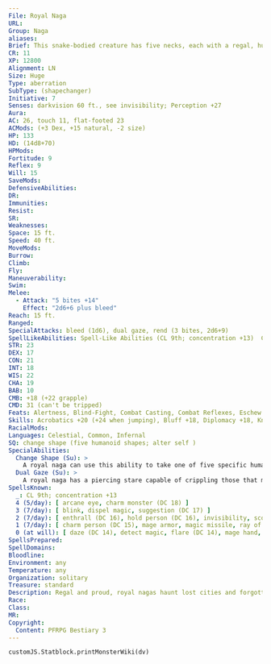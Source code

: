 ```yaml
---
File: Royal Naga
URL: 
Group: Naga
aliases: 
Brief: This snake-bodied creature has five necks, each with a regal, humanoid face in a cobralike hood.
CR: 11
XP: 12800
Alignment: LN
Size: Huge
Type: aberration
SubType: (shapechanger)
Initiative: 7
Senses: darkvision 60 ft., see invisibility; Perception +27
Aura: 
AC: 26, touch 11, flat-footed 23
ACMods: (+3 Dex, +15 natural, -2 size)
HP: 133
HD: (14d8+70)
HPMods: 
Fortitude: 9
Reflex: 9
Will: 15
SaveMods: 
DefensiveAbilities: 
DR: 
Immunities: 
Resist: 
SR: 
Weaknesses: 
Space: 15 ft.
Speed: 40 ft.
MoveMods: 
Burrow: 
Climb: 
Fly: 
Maneuverability: 
Swim: 
Melee: 
  - Attack: "5 bites +14"
    Effect: "2d6+6 plus bleed"
Reach: 15 ft.
Ranged: 
SpecialAttacks: bleed (1d6), dual gaze, rend (3 bites, 2d6+9)
SpellLikeAbilities: Spell-Like Abilities (CL 9th; concentration +13)  Constant-see invisibility
STR: 23
DEX: 17
CON: 21
INT: 18
WIS: 22
CHA: 19
BAB: 10
CMB: +18 (+22 grapple)
CMD: 31 (can't be tripped)
Feats: Alertness, Blind-Fight, Combat Casting, Combat Reflexes, Eschew MaterialsB, Improved Initiative, Lightning Reflexes, Stand Still
Skills: Acrobatics +20 (+24 when jumping), Bluff +18, Diplomacy +18, Knowledge (arcana) +18, Knowledge (history) +11, Knowledge (nobility) +11, Perception +27, Sense Motive +24, Stealth +12
RacialMods: 
Languages: Celestial, Common, Infernal
SQ: change shape (five humanoid shapes; alter self )
SpecialAbilities:
  Change Shape (Su): >
    A royal naga can use this ability to take one of five specific humanoid forms. Each of these forms has a unique appearance (such as a female dwarf with red hair, an elderly male human, and so on) and the naga can only use this ability to assume these five forms. The naga can still use its dual gaze in humanoid form.
  Dual Gaze (Su): >
    A royal naga has a piercing stare capable of crippling those that meet its gazes. The creature has two gaze attacks and can switch between them as a move action. One gaze causes those that succumb to it to become permanently blinded, while the other causes those that succumb to be permanently deafened. A DC 21 Fortitude save negates the effects of either gaze; otherwise, the effects are permanent until cured. Royal nagas generally prefer to keep their deafening gaze active, switching to the blindness gaze once combat begins and some of their foes have already been deafened, since those who are blinded can no longer be harmed by gaze attacks. The save DC is Charisma-based.  Spells A royal naga casts spells as a 9th-level sorcerer.
SpellsKnown:
  _: CL 9th; concentration +13
  4 (5/day): [ arcane eye, charm monster (DC 18) ]
  3 (7/day): [ blink, dispel magic, suggestion (DC 17) ]
  2 (7/day): [ enthrall (DC 16), hold person (DC 16), invisibility, scorching ray ]
  1 (7/day): [ charm person (DC 15), mage armor, magic missile, ray of enfeeblement (DC 15), shield ]
  0 (at will): [ daze (DC 14), detect magic, flare (DC 14), mage hand, message, open/close, read magic, touch of fatigue ]
SpellsPrepared: 
SpellDomains: 
Bloodline: 
Environment: any
Temperature: any
Organization: solitary
Treasure: standard
Description: Regal and proud, royal nagas haunt lost cities and forgotten kingdoms, guarding ancient treasures for their own inscrutable reasons. A royal naga's five faces are sharp and fierce, taking on a terrifying countenance when it becomes angered. Bespeaking their innate pride and vanity, royal nagas adorn their serpentine hoods and faces with elaborate and valuable piercings, crowns, or other precious accessories. Royal nagas are 18 feet long, and often weigh more than 750 pounds.  Royal nagas tend to be stern in nature and commanding in speech. Although naturally sociable, they are distrustful of strangers and seem to have great difficulty speaking to other creatures as equals.
Race: 
Class: 
MR: 
Copyright:
  Content: PFRPG Bestiary 3
---
```

```dataviewjs
customJS.Statblock.printMonsterWiki(dv)
```
